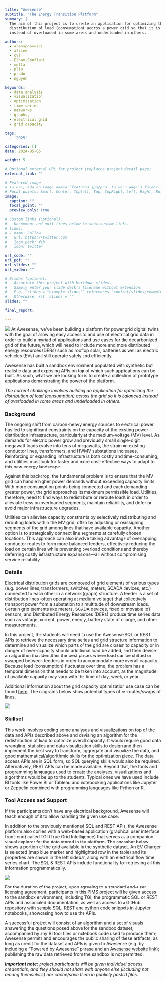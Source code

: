 ```yaml
---
title: "Awesense"
subtitle: "The Energy Transition Platform"
summary: |
  The aim of this project is to create an application for optimizing the
  distribution of load (consumption) acorss a power grid so that it is balanced
  instead of overloaded in some areas and underloaded in others.

authors:
  - elenapopovici
  - afried
  - cvl
  - Elham-Soufiani
  - molla
  - pliu
  - prado
  - nguyen

keywords: 
  - data analysis
  - visualization
  - optimization
  - time series
  - networks
  - graphs,
  - electrical grid
  - grid capacity

tags:
  - '2025'

categories: []
date: 2024-05-05

weight: 5

# Optional external URL for project (replaces project detail page).
external_link: ""

# Featured image
# To use, add an image named `featured.jpg/png` to your page's folder.
# Focal points: Smart, Center, TopLeft, Top, TopRight, Left, Right, BottomLeft, Bottom, BottomRight.
image:
  caption: ""
  focal_point: ""
  preview_only: true

# Custom links (optional).
#   Uncomment and edit lines below to show custom links.
# links:
# - name: Follow
#   url: https://twitter.com
#   icon_pack: fab
#   icon: twitter

url_code: ""
url_pdf: ""
url_slides: ""
url_video: ""

# Slides (optional).
#   Associate this project with Markdown slides.
#   Simply enter your slide deck's filename without extension.
#   E.g. `slides = "example-slides"` references `content/slides/example-slides.md`.
#   Otherwise, set `slides = ""`.
slides: ""

final_report:

---
```

![](AwesenseLogo.png)
At Awesense, we’ve been building a platform for power grid digital twins with
the goal of allowing easy access to and use of electrical grid data in order to
build a myriad of applications and use cases for the decarbonized grid of the
future, which will need to include more and more distributed energy resources
(DERs) such as rooftop solar, batteries as well as electric vehicles (EVs) and
still operate safely and efficiently.


Awesense has built a sandbox environment populated with synthetic but realistic
data and exposing APIs on top of which such applications can be built. As such,
what we are looking for is to create a collection of prototype applications
demonstrating the power of the platform.

_The current challenge involves building an application for optimizing the
distribution of load (consumption) across the grid so it is balanced instead of
overloaded in some areas and underloaded in others._

###  Background

The ongoing shift from carbon-heavy energy sources to electrical power has led
to significant constraints on the capacity of the existing power distribution
infrastructure, particularly at the medium-voltage (MV) level. As demands for
electric power grow and previously small single-digit megawatt loads evolve into
tens of megawatts, the strain on existing conductor lines, transformers, and
HV/MV substations increases. Reinforcing or expanding infrastructure is both
costly and time-consuming, and utilities must look for faster and more
cost-effective ways to adapt to this new energy landscape.


Against this backdrop, the fundamental problem is to ensure that the MV grid can
handle higher power demands without exceeding capacity limits. With more
consumption points being connected and each demanding greater power, the grid
approaches its maximum permissible load. Utilities, therefore, need to find ways
to redistribute or reroute loads in order to alleviate tress on overloaded
segments, maintain reliability, and defer or avoid major infrastructure
upgrades.

Utilities can alleviate capacity constraints by selectively redistributing and
rerouting loads within the MV grid, often by adjusting or reassigning segments
of the grid among lines that have available capacity. Another option is to
strategically connect line segments at carefully chosen locations. This approach
can also involve taking advantage of overlapping conductor routes to form more
balanced feeders, effectively reducing the load on certain lines while
preventing overload conditions and thereby deferring costly infrastructure
expansions—all without compromising service reliability.

### Details
Electrical distribution grids are composed of grid elements of various types
(e.g. power lines, transformers, switches, meters, SCADA devices, etc.)
connected to each other in a network (graph) structure. A feeder is a set of
distribution lines (often operating at medium voltage) that collectively
transport power from a substation to a multitude of downstream loads. Certain
grid elements like meters, SCADA devices, fixed or movable IoT sensors, and
Distributed Energy Resources (DERs) produce time series data such as voltage,
current, power, energy, battery state of charge, and other measurements.


In this project, the students will need to use the Awesense SQL or REST APIs to
retrieve the necessary time series and grid structure information to determine
and visualize which parts of the grid are closest to capacity or in danger of
over-capacity should additional load be added, and then devise an algorithm that
identifies the best places where load can be shifted or swapped between feeders
in order to accommodate more overall capacity. Because load (consumption)
fluctuates over time, the problem has a temporal dimension that needs to be
taken into account, as the magnitude of available capacity may vary with the
time of day, week, or year.

Additional information about the grid capacity optimization use case can be
found
[here](https://www.awesense.com/ecosystem/mv-grid-optimization-analysis-use-case/).
The diagrams below show potential types of re-routes/swaps of lines.

![](./lineswaps.png)

### Skillset
This work involves coding some analyses and visualizations on top of the data
and APIs described above and devising an algorithm for the redistribution of
load to optimize overall capacity. It would require good data wrangling,
statistics and data visualization skills to design and then implement the best
way to transform, aggregate and visualize the data, and good
mathematical/algorithmic skills for the optimization piece. The data access APIs
are in SQL form, so SQL querying skills would also be required. Alternatively,
REST APIs can be made available. Beyond that, the tools and programming
languages used to create the analyses, visualizations and algorithms would be up
to the students. Typical ones we have used include BI tools like Power BI or
Tableau and notebooking applications like Jupyter or Zeppelin combined with
programming languages like Python or R.

### Tool Access and Support
If the participants don’t have any electrical background, Awesense will teach
enough of it to allow handling the given use case.

In addition to the previously mentioned SQL and REST APIs, the Awesense platform
also comes with a web-based application (graphical user interface front-end)
called TGI (True Grid Intelligence) that serves as a companion visual explorer
for the data stored in the platform. The snapshot below shows a portion of the
grid available in the synthetic dataset.  An EV Charger is selected (map
blue marker and highlighted row in the table) and its properties are shown
in the left sidebar, along with an electrical flow time series chart. The
SQL & REST APIs include functionality for retrieving all this information
programmatically.

![](./table.png)


For the duration of the project, upon agreeing to a standard end-user licensing
agreement, participants in this PIMS project will be given access to the sandbox
environment, including TGI, the programmatic SQL or REST APIs and associated
documentation, as well as access to a GitHub repository with sample SQL, REST
and python code snippets in Jupyter notebooks, showcasing how to use the APIs.

A successful project will consist of an algorithm and a set of visuals answering
the questions posed above for the sandbox dataset, accompanied by any BI tool
files or notebook code used to produce them; Awesense permits and encourages the
public sharing of these artifacts, as long as credit for the dataset and APIs is
given to Awesense (e.g. by including a “Powered by Awesense” phrase and an
[Awesense website link](https://awesense.com)); publishing the raw data
retrieved from the sandbox is not permitted.


_**Important note:** project participants will be given individual access
credentials, and they should not share with anyone else (including not among
themselves) nor cache/save them in publicly posted files._
